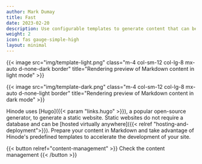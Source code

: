 ```yaml
---
author: Mark Dumay
title: Fast
date: 2023-02-20
description: Use configurable templates to generate content that can be deployed virtually everywhere.
weight: 2
icon: fas gauge-simple-high
layout: minimal
---
```


{{< image src="img/template-light.png" class="m-4 col-sm-12 col-lg-8 mx-auto d-none-dark border" title="Rendering preview of Markdown content in light mode" >}}

{{< image src="img/template-dark.png" class="m-4 col-sm-12 col-lg-8 mx-auto d-none-light border" title="Rendering preview of Markdown content in dark mode" >}}

Hinode uses [Hugo]({{< param "links.hugo" >}}), a popular open-source generator, to generate a static website. Static websites do not require a database and can be [hosted virtually anywhere]({{< relref "hosting-and-deployment">}}). Prepare your content in Markdown and take advantage of Hinode's predefined templates to accelerate the development of your site.

{{< button relref="content-management" >}}
    Check the content management
{{< /button >}}
